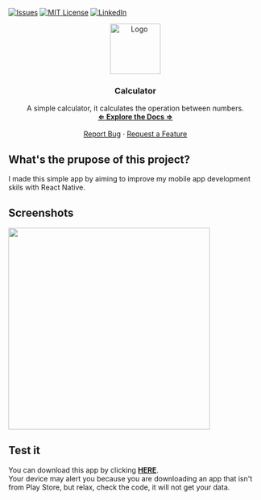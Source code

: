 [![Issues][issues-shield]][issues-url]
[![MIT License][license-shield]][license-url]
[![LinkedIn][linkedin-shield]][linkedin-url]

<div align="center">
    <img src="https://imgur.com/KCgbA9j.jpg" alt="Logo" width="100" height="100">

<h3 align="center"><strong>Calculator</strong></h3>
<p align="center">
A simple calculator, it calculates the operation between numbers.<br />
<a href="https://github.com/F1NH4WK/Calculator"><strong>⇐ Explore the Docs ⇒</strong></a>
<br />
<br />
<a href="https://github.com/F1NH4WK/Calculator/issues">Report Bug</a>
·
<a href="https://github.com/F1NH4WK/Calculator/issues">Request a Feature</a>
</p>
</div>


## What's the prupose of this project?
I made this simple app by aiming to improve my mobile app development skils with React Native.

## Screenshots
<img src = "https://i.imgur.com/0tEm9LF.gif" height = 400/>

## Test it

You can download this app by clicking <strong><a href = "https://exp-shell-app-assets.s3.us-west-1.amazonaws.com/android/%40finhawk/Calculator-2b67b2cb1abe40c99b92e42781071754-signed.apk">HERE</a></strong>.</br>
Your device may alert you because you are downloading an app that isn't from Play Store, but relax, check the code, it will not get your data.

[issues-shield]: https://img.shields.io/github/issues/F1NH4WK/Calculator.svg?style=for-the-badge
[issues-url]: https://github.com/F1NH4WK/Calculator/issues
[license-shield]: https://img.shields.io/github/license/F1NH4WK/Calculator.svg?style=for-the-badge
[license-url]: https://github.com/F1NH4WK/Calculator/blob/main/LICENSE.txt
[linkedin-shield]: https://img.shields.io/badge/-LinkedIn-black.svg?style=for-the-badge&logo=linkedin&colorB=555
[linkedin-url]: https://linkedin.com/in/finhawk
